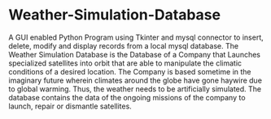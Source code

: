 # Weather-Simulation-Database
A GUI enabled Python Program using Tkinter and mysql connector to insert, delete, modify and display records from a local mysql database.
The Weather Simulation Database is the Database of a Company that Launches specialized satellites into orbit that are able to manipulate the climatic conditions of a desired location. The Company is based sometime in the imaginary future wherein climates around the globe have gone haywire due to global warming. Thus, the weather needs to be artificially simulated. The database contains the data of the ongoing missions of the company to launch, repair or dismantle satellites.
